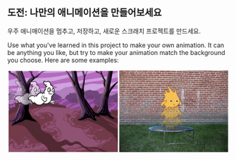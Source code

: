 ## 도전: 나만의 애니메이션을 만들어보세요

우주 애니매이션을 멈추고, 저장하고, 새로운 스크래치 프로젝트를 만드세요.

Use what you've learned in this project to make your own animation. It can be anything you like, but try to make your animation match the background you choose. Here are some examples:

![스크린샷](images/space-egs.png)